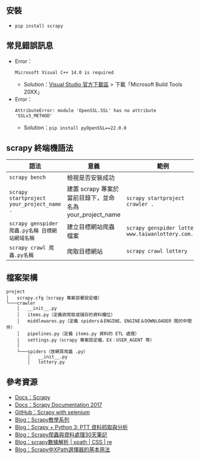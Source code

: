 ## 安裝
* `pip install scrapy`

## 常見錯誤訊息
* Error：
  ```
  Microsoft Visual C++ 14.0 is required
  ```
  * Solution：[Visual Studio 官方下載區](https://visualstudio.microsoft.com/downloads/) > 下載「Microsoft Build Tools 20XX」
* Error：
  ```
  AttributeError: module 'OpenSSL.SSL' has no attribute 'SSLv3_METHOD'
  ```
  * Solution：`pip install pyOpenSSL==22.0.0` 

## scrapy 終端機語法
語法|意義|範例
----|----|----
`scrapy bench`|檢視是否安裝成功
`scrapy startproject your_project_name .`|建置 scrapy 專案於當前目錄下，並命名為 your_project_name|`scrapy startproject crawler .`
`scrapy genspider 爬蟲.py名稱 目標網站網域名稱`|建立目標網站爬蟲檔案|`scrapy genspider lottery www.taiwanlottery.com.tw`
`scrapy crawl 爬蟲.py名稱`|爬取目標網站|`scrapy crawl lottery`

## 檔案架構
```
project
│   scrapy.cfg（scrapy 專案部署設定檔）
└───crawler
    │   __init__.py
    │   items.py（定義欲爬取或儲存的資料欄位）
    │   middlewares.py（定義 spiders＆ENGINE、ENGINE＆DOWNLOADER 間的中間件）
    │   pipelines.py（定義 items.py 資料的 ETL 處理）
    |   settings.py（scrapy 專案設定檔，EX：USER_AGENT 等）
    │
    └───spiders（放網頁爬蟲 .py）
        │   __init__.py
        │   lottery.py
```

## 參考資源
* [Docs：Scrapy](https://docs.scrapy.org/en/latest/index.html)
* [Docs：Scrapy Documentation 2017](https://docs.scrapy.org/_/downloads/en/xpath-tutorial/pdf/)
* [GitHub：Scrapy with selenium](https://github.com/clemfromspace/scrapy-selenium)
* [Blog：Scrapy教學系列](https://www.learncodewithmike.com/search/label/Scrapy%E6%95%99%E5%AD%B8%E7%B3%BB%E5%88%97)
* [Blog：Scrapy + Python 3: PTT 資料抓取與分析](https://jasonblog.github.io/note/python/scrapy_+_python_3_ptt_zi_liao_zhua_qu_yu_fen_xi.html)
* [Blog：Scrapy爬蟲與資料處理30天筆記](https://ithelp.ithome.com.tw/users/20107514/ironman/1919)
* [Blog：scrapy數據解析 | xpath | CSS | re](https://blog.csdn.net/Heart_for_Ling/article/details/103590220)
* [Blog：Scrapy中XPath選擇器的基本用法](https://blog.csdn.net/qq_27283619/article/details/88704479)
